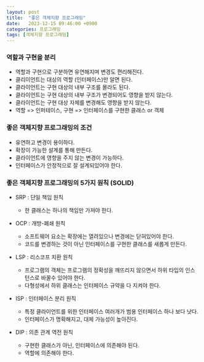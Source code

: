 ```yaml
---
layout: post
title:  "좋은 객체지향 프로그래밍"
date:   2023-12-15 09:46:00 +0900
categories: 프로그래밍
tags: [객체지향 프로그래밍]
---
```


### 역할과 구현을 분리

- 역할과 구현으로 구분하면 유연해지며 변경도 편리해진다.
- 클리이언트는 대상의 역할 (인터페이스)만 알면 된다.
- 클라이언트는 구현 대상의 내부 구조를 몰라도 된다.
- 클라이언트는 구현 대상의 내부 구조가 변경되어도 영향을 받지 않는다.
- 클라이언트는 구현 대상 자체를 변경해도 영향을 받지 않는다.
- 역할 => 인퍼테이스, 구현 => 인터페이스를 구현한 클래스 or 객체

### 좋은 객체지향 프로그래밍의 조건

- 유연하고 변경이 용이하다.
-  확장이 가능한 설계를 통해 만든다.
- 클라이언트에 영향을 주지 않는 변경이 가능하다.
- 인터페이스가 안정적으로 잘 설계되있어야 한다.

### 좋은 객체지향 프로그래밍의 5가지 원칙 (SOLID)

- SRP : 단일 책임 원칙
    - 한 클래스는 하나의 책임만 가져야 한다.
    
- OCP : 개방-폐쇄 원칙
    - 소프트웨어 요소는 확장에는 열려있으나 변경에는 닫혀있어야 한다.
    - 코드를 변경하는 것이 아닌 인터페이스를 구현한 클래스를 새롭게 만든다.

- LSP : 리스코프 치환 원칙
    - 프로그램의 객체는 프로그램의 정확성을 깨뜨리지 않으면서 하위 타입의 인스턴스로 바꿀수 있어야 한다.
    - 다형성에서 하위 클래스는 인터페이스 규약을 다 지켜야 한다.

- ISP : 인터페이스 분리 원칙
    - 특정 클라이언트를 위한 인터페이스 여러개가 범용 인터페이스 하나 보다 낫다.
    - 인터페이스가 명확해지고, 대체 가능성이 높아진다.
    
- DIP : 의존 관계 역전 원칙
    - 구현한 클래스가 아닌, 인터페이스에 의존해야 된다.
    - 역할에 의존해야 한다.